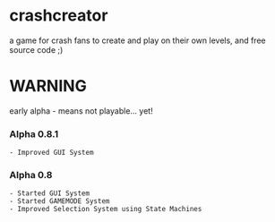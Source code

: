# crashcreator
a game for crash fans to create and play on their own levels, and free source code ;)

# WARNING
early alpha - means not playable... yet!

### Alpha 0.8.1
    - Improved GUI System

### Alpha 0.8
    - Started GUI System
    - Started GAMEMODE System
    - Improved Selection System using State Machines
